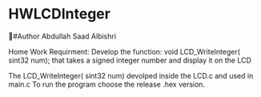 # HWLCDInteger
#ِAuthor Abdullah Saad Albishri

Home Work Requirment:
Develop the function: void LCD_WriteInteger( sint32 num);
that takes a signed integer number and display it on the LCD

The LCD_WriteInteger( sint32 num) devolped inside the LCD.c and used in main.c
To run the program choose the release .hex version.
